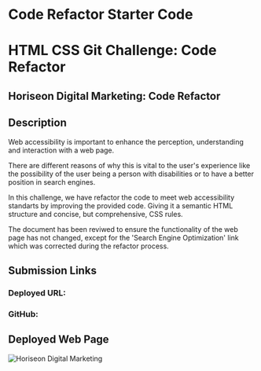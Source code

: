 # Code Refactor Starter Code
# HTML CSS Git Challenge: Code Refactor
## Horiseon Digital Marketing: Code Refactor

## Description

Web accessibility is important to enhance the perception, understanding and interaction with a web page. 

There are different reasons of why this is vital to the user's experience like the possibility of the user being a person with disabilities or to have a better position in search engines. 

In this challenge, we have refactor the code to meet web accessibility standarts by improving the provided code. Giving it a semantic HTML structure and concise, but comprehensive, CSS rules.

The document has been reviwed to ensure the functionality of the web page has not changed, except for the 'Search Engine Optimization' link which was corrected during the refactor process.

## Submission Links

### Deployed URL:

### GitHub:

## Deployed Web Page

![Horiseon Digital Marketing](""C:\Users\mauxi\OneDrive\Escritorio\Bootcamp_challenges\MariaMoncada_Challenge01\horiseon-digital-marketing\Develop\assets\images\Horiseon.png"")
